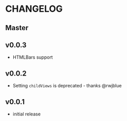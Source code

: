 # CHANGELOG

## Master

## v0.0.3

* HTMLBars support

## v0.0.2

* Setting `childViews` is deprecated - thanks @rwjblue

## v0.0.1

* initial release